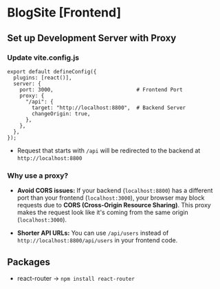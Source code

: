 # BlogSite [Frontend]

## Set up Development Server with Proxy

### Update **vite.config.js**

    export default defineConfig({
      plugins: [react()],
      server: {
        port: 3000,                           # Frontend Port
        proxy: {
          "/api": {
            target: "http://localhost:8800",  # Backend Server
            changeOrigin: true,
          },
        },
      },
    });

- Request that starts with `/api` will be redirected to the backend at `http://localhost:8800`

### Why use a proxy?

- **Avoid CORS issues:** If your backend (`localhost:8800`) has a different port than your frontend (`localhost:3000`), your browser may block requests due to **CORS (Cross-Origin Resource Sharing)**. This proxy makes the request look like it's coming from the same origin (`localhost:3000`).

- **Shorter API URLs:** You can use `/api/users` instead of `http://localhost:8800/api/users` in your frontend code.

## Packages

- react-router → `npm install react-router`

